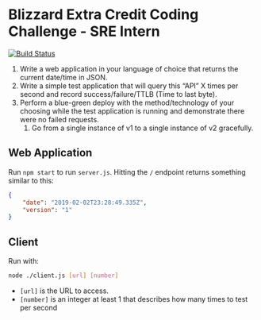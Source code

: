 # Blizzard Extra Credit Coding Challenge - SRE Intern

 [![Build Status](https://travis-ci.com/guppy0130/blizzard-ec.svg?branch=master)](https://travis-ci.com/guppy0130/blizzard-ec)

1. Write a web application in your language of choice that returns the current date/time in JSON.   
2. Write a simple test application that will query this “API” X times per second and record success/failure/TTLB (Time to last byte).
3. Perform a blue-green deploy with the method/technology of your choosing while the test application is running and demonstrate there were no failed requests.
    1. Go from a single instance of v1 to a single instance of v2 gracefully.

## Web Application

Run `npm start` to run `server.js`. Hitting the `/` endpoint returns something similar to this:

```json
{
    "date": "2019-02-02T23:28:49.335Z",
    "version": "1"
}
```

## Client

Run with:

```bash
node ./client.js [url] [number]
```

* `[url]` is the URL to access.
* `[number]` is an integer at least 1 that describes how many times to test per second
